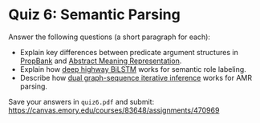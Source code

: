 # Quiz 6: Semantic Parsing

Answer the following questions (a short paragraph for each):

* Explain key differences between predicate argument structures in [PropBank](https://web.stanford.edu/~jurafsky/slp3/18.pdf) and [Abstract Meaning Representation](http://www.aclweb.org/anthology/W13-2322).
* Explain how [deep highway BiLSTM](https://www.aclweb.org/anthology/P17-1044) works for semantic role labeling.
* Describe how [dual graph-sequence iterative inference](https://www.aclweb.org/anthology/2020.acl-main.119) works for AMR parsing.

Save your answers in `quiz6.pdf` and submit: https://canvas.emory.edu/courses/83648/assignments/470969
